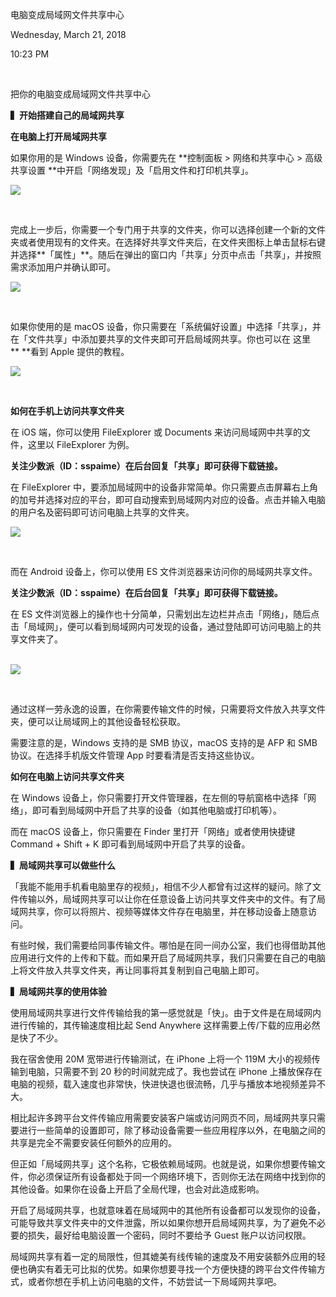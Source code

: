 电脑变成局域网文件共享中心

Wednesday, March 21, 2018

10:23 PM

 

把你的电脑变成局域网文件共享中心

**▍开始搭建自己的局域网共享**

**在电脑上打开局域网共享**

如果你用的是 Windows 设备，你需要先在 **控制面板 \> 网络和共享中心 \> 高级共享设置 **中开启「网络发现」及「启用文件和打印机共享」。

![](028_电脑变成局域网文件共享中心_000.png)

 

完成上一步后，你需要一个专门用于共享的文件夹，你可以选择创建一个新的文件夹或者使用现有的文件夹。在选择好共享文件夹后，在文件夹图标上单击鼠标右键并选择**「属性」**。随后在弹出的窗口内「共享」分页中点击「共享」，并按照需求添加用户并确认即可。

![](028_电脑变成局域网文件共享中心_001.png)

 

如果你使用的是 macOS 设备，你只需要在「系统偏好设置」中选择「共享」，并在「文件共享」中添加要共享的文件夹即可开启局域网共享。你也可以在 这里** **看到 Apple 提供的教程。

![](028_电脑变成局域网文件共享中心_002.png)

 

**如何在手机上访问共享文件夹**

在 iOS 端，你可以使用 FileExplorer 或 Documents 来访问局域网中共享的文件，这里以 FileExplorer 为例。

**关注少数派（ID：sspaime）在后台回复「共享」即可获得下载链接。**

在 FileExplorer 中，要添加局域网中的设备非常简单。你只需要点击屏幕右上角的加号并选择对应的平台，即可自动搜索到局域网内对应的设备。点击并输入电脑的用户名及密码即可访问电脑上共享的文件夹。

![](028_电脑变成局域网文件共享中心_003.png)

 

而在 Android 设备上，你可以使用 ES 文件浏览器来访问你的局域网共享文件。

**关注少数派（ID：sspaime）在后台回复「共享」即可获得下载链接。**

在 ES 文件浏览器上的操作也十分简单，只需划出左边栏并点击「网络」，随后点击「局域网」，便可以看到局域网内可发现的设备，通过登陆即可访问电脑上的共享文件夹了。\
 

![](028_电脑变成局域网文件共享中心_004.png)

 

通过这样一劳永逸的设置，在你需要传输文件的时候，只需要将文件放入共享文件夹，便可以让局域网上的其他设备轻松获取。

需要注意的是，Windows 支持的是 SMB 协议，macOS 支持的是 AFP 和 SMB 协议。在选择手机版文件管理 App 时要看清是否支持这些协议。

**如何在电脑上访问共享文件夹**

在 Windows 设备上，你只需要打开文件管理器，在左侧的导航窗格中选择「网络」，即可看到局域网中开启了共享的设备（如其他电脑或打印机等）。

而在 macOS 设备上，你只需要在 Finder 里打开「网络」或者使用快捷键 Command + Shift + K 即可看到局域网中开启了共享的设备。

**▍局域网共享可以做些什么**

「我能不能用手机看电脑里存的视频」，相信不少人都曾有过这样的疑问。除了文件传输以外，局域网共享可以让你在任意设备上访问共享文件夹中的文件。有了局域网共享，你可以将照片、视频等媒体文件存在电脑里，并在移动设备上随意访问。

有些时候，我们需要给同事传输文件。哪怕是在同一间办公室，我们也得借助其他应用进行文件的上传和下载。而如果开启了局域网共享，我们只需要在自己的电脑上将文件放入共享文件夹，再让同事将其复制到自己电脑上即可。

**▍局域网共享的使用体验**

使用局域网共享进行文件传输给我的第一感觉就是「快」。由于文件是在局域网内进行传输的，其传输速度相比起 Send Anywhere 这样需要上传/下载的应用必然是快了不少。

我在宿舍使用 20M 宽带进行传输测试，在 iPhone 上将一个 119M 大小的视频传输到电脑，只需要不到 20 秒的时间就完成了。我也尝试在 iPhone 上播放保存在电脑的视频，载入速度也非常快，快进快退也很流畅，几乎与播放本地视频差异不大。

相比起许多跨平台文件传输应用需要安装客户端或访问网页不同，局域网共享只需要进行一些简单的设置即可，除了移动设备需要一些应用程序以外，在电脑之间的共享是完全不需要安装任何额外的应用的。

但正如「局域网共享」这个名称，它极依赖局域网。也就是说，如果你想要传输文件，你必须保证所有设备都处于同一个网络环境下，否则你无法在网络中找到你的其他设备。如果你在设备上开启了全局代理，也会对此造成影响。

开启了局域网共享，也就意味着在局域网中的其他所有设备都可以发现你的设备，可能导致共享文件夹中的文件泄露，所以如果你想开启局域网共享，为了避免不必要的损失，最好给电脑设置一个密码，同时不要给予 Guest 账户以访问权限。

局域网共享有着一定的局限性，但其媲美有线传输的速度及不用安装额外应用的轻便也确实有着无可比拟的优势。如果你想要寻找一个方便快捷的跨平台文件传输方式，或者你想在手机上访问电脑的文件，不妨尝试一下局域网共享吧。
